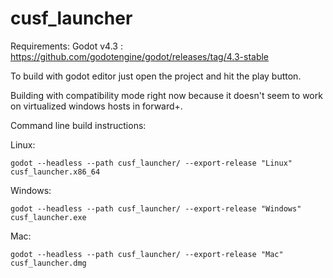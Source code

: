# cusf_launcher

Requirements:
Godot v4.3 :
https://github.com/godotengine/godot/releases/tag/4.3-stable

To build with godot editor just open the project and hit the play button.

Building with compatibility mode right now because it doesn't seem to work on virtualized windows hosts in forward+.

Command line build instructions:

Linux:

`godot --headless --path cusf_launcher/ --export-release "Linux" cusf_launcher.x86_64`

Windows:

`godot --headless --path cusf_launcher/ --export-release "Windows" cusf_launcher.exe`

Mac:

`godot --headless --path cusf_launcher/ --export-release "Mac" cusf_launcher.dmg`



